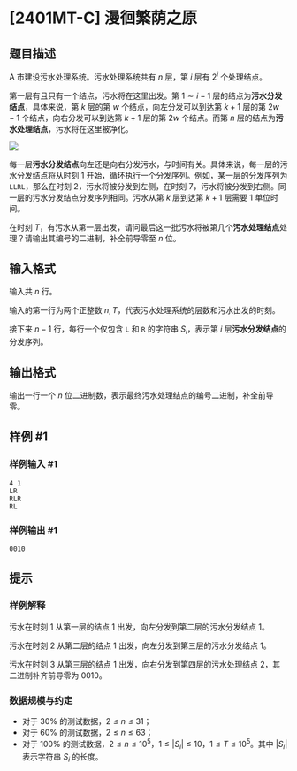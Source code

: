 # [2401MT-C] 漫徊繁荫之原

## 题目描述

A 市建设污水处理系统。污水处理系统共有 $n$ 层，第 $i$ 层有 $2^i$ 个处理结点。

第一层有且只有一个结点，污水将在这里出发。第 $1\sim i-1$ 层的结点为**污水分发结点**，具体来说，第 $k$ 层的第 $w$ 个结点，向左分发可以到达第 $k+1$ 层的第 $2w-1$ 个结点，向右分发可以到达第 $k+1$ 层的第 $2w$ 个结点。而第 $n$ 层的结点为**污水处理结点**，污水将在这里被净化。

![](https://cdn.luogu.com.cn/upload/image_hosting/scf5pjsh.png)

每一层**污水分发结点**向左还是向右分发污水，与时间有关。具体来说，每一层的污水分发结点将从时刻 $1$ 开始，循环执行一个分发序列。例如，某一层的分发序列为 `LLRL`，那么在时刻 $2$，污水将被分发到左侧，在时刻 $7$，污水将被分发到右侧。同一层的污水分发结点分发序列相同。污水从第 $k$ 层到达第 $k+1$ 层需要 $1$ 单位时间。

在时刻 $T$，有污水从第一层出发，请问最后这一批污水将被第几个**污水处理结点**处理？请输出其编号的二进制，补全前导零至 $n$ 位。

## 输入格式

输入共 $n$ 行。

输入的第一行为两个正整数 $n,T$，代表污水处理系统的层数和污水出发的时刻。

接下来 $n-1$ 行，每行一个仅包含 `L` 和 `R` 的字符串 $S_i$，表示第 $i$ 层**污水分发结点**的分发序列。

## 输出格式

输出一行一个 $n$ 位二进制数，表示最终污水处理结点的编号二进制，补全前导零。

## 样例 #1

### 样例输入 #1

```
4 1
LR
RLR
RL
```

### 样例输出 #1

```
0010
```

## 提示

### 样例解释

污水在时刻 $1$ 从第一层的结点 $1$ 出发，向左分发到第二层的污水分发结点 $1$。

污水在时刻 $2$ 从第二层的结点 $1$ 出发，向左分发到第三层的污水分发结点 $1$。

污水在时刻 $3$ 从第三层的结点 $1$ 出发，向右分发到第四层的污水处理结点 $2$，其二进制补齐前导零为 $0010$。

### 数据规模与约定

- 对于 $30\%$ 的测试数据，$2 \le n \le 31$；
- 对于 $60\%$ 的测试数据，$2 \le n \le 63$；
- 对于 $100\%$ 的测试数据，$2 \le n \le 10^5$，$1\le|S_i| \le 10$，$1 \le T \le 10^5$。其中 $|S_i|$ 表示字符串 $S_i$ 的长度。